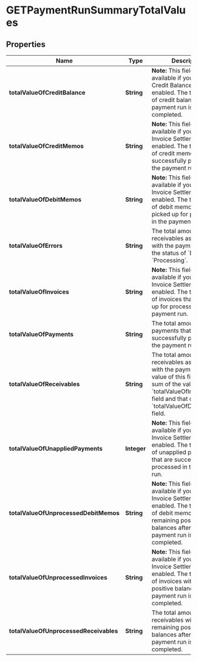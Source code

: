

# GETPaymentRunSummaryTotalValues


## Properties

| Name | Type | Description | Notes |
|------------ | ------------- | ------------- | -------------|
|**totalValueOfCreditBalance** | **String** | **Note:** This field is only available if you have the Credit Balance feature enabled.  The total amount of credit balance after the payment run is completed.  |  [optional] |
|**totalValueOfCreditMemos** | **String** | **Note:** This field is only available if you have the Invoice Settlement feature enabled.  The total amount of credit memos that are successfully processed in the payment run.  |  [optional] |
|**totalValueOfDebitMemos** | **String** | **Note:** This field is only available if you have the Invoice Settlement feature enabled.  The total amount of debit memos that are picked up for processing in the payment run.  |  [optional] |
|**totalValueOfErrors** | **String** | The total amount of receivables associated with the payments with the status of &#x60;Error&#x60; and &#x60;Processing&#x60;.  |  [optional] |
|**totalValueOfInvoices** | **String** | **Note:** This field is only available if you have the Invoice Settlement feature enabled.  The total amount of invoices that are picked up for processing in the payment run.  |  [optional] |
|**totalValueOfPayments** | **String** | The total amount of payments that are successfully processed in the payment run.  |  [optional] |
|**totalValueOfReceivables** | **String** | The total amount of receivables associated with the payment run.  The value of this field is the sum of the value of the &#x60;totalValueOfInvoices&#x60; field and that of the &#x60;totalValueOfDebitMemos&#x60; field.  |  [optional] |
|**totalValueOfUnappliedPayments** | **Integer** | **Note:** This field is only available if you have the Invoice Settlement feature enabled.  The total amount of unapplied payments that are successfully processed in the payment run.  |  [optional] |
|**totalValueOfUnprocessedDebitMemos** | **String** | **Note:** This field is only available if you have the Invoice Settlement feature enabled.  The total amount of debit memos with remaining positive balances after the payment run is completed.  |  [optional] |
|**totalValueOfUnprocessedInvoices** | **String** | **Note:** This field is only available if you have the Invoice Settlement feature enabled.  The total amount of invoices with remaining positive balances after the payment run is completed.  |  [optional] |
|**totalValueOfUnprocessedReceivables** | **String** | The total amount of receivables with remaining positive balances after the payment run is completed.  |  [optional] |



